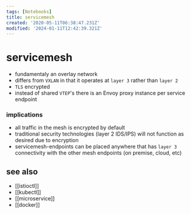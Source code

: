 ```yaml
---
tags: [Notebooks]
title: servicemesh
created: '2020-05-11T06:38:47.231Z'
modified: '2024-01-11T12:42:39.321Z'
---
```


# servicemesh

- fundamentaly an overlay network
- differs from `VXLAN` in that it operates at `layer 3` rather than `layer 2`
- `TLS` encrypted
- instead of shared `VTEP`'s there is an Envoy proxy instance per service endpoint

### implications

- all traffic in the mesh is encrypted by default
- traditional security technologies (layer 2 IDS/IPS) will not function as desired due to encryption
- servicemesh-endpoints can be placed anywhere that has `layer 3` connectivity with the other mesh endpoints (on premise, cloud, etc)

## see also

- [[istioctl]]
- [[kubectl]]
- [[microservice]]
- [[docker]]
